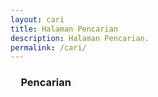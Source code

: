 ```yaml
---
layout: cari
title: Halaman Pencarian
description: Halaman Pencarian.
permalink: /cari/
---
```

<h3 style="margin-left: 1em">Pencarian</h3>

<script async src="https://cse.google.com/cse.js?cx=002413929132328436244:5ddh7amrm0x"></script>
<div class="gcse-search"></div>